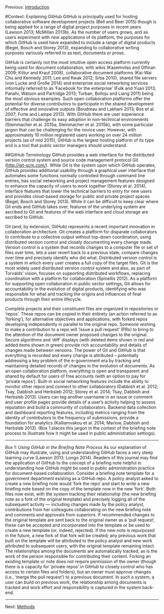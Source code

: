 Previous: [Introduction](https://github.com/JSGS/CPA_paper/blob/master/introduction.md)

#Context: Explaining GitHub
GitHub is principally used for hosting collaborative software development projects (Bell and Beer 2015) though is being applied for a range of digital project purposes in recent years (Lawson 2013; McMillan 2013b). As the number of users grows, and as users experiment with new applications of its platform, the purposes for which GitHub is used have expanded to include a range of digital products (Begel, Bosch and Storey 2013), expanding to collaborative writing purposes variously referred to as text, documents or prose. 

GitHub is certainly not the most intuitive open access platform currently being used for document collaboration, with wikis (Kasemvilas and Olfman 2009; Kittur and Kraut 2008), collaborative document platforms (Kai-Wai Chu and Kennedy 2011; Lee and Kwak 2012; Srba 2010), shared file servers (von Lucke and Große 2014) and enterprise social networking services informally referred to as ‘Facebook for the enterprise’ (Fulk and Yuan 2013; Panahi, Watson and Partridge 2013; Turban, Bolloju and Liang 2011) being the most obvious examples. Such open collaboration platforms offer the potential for diverse contributors to participate in the shared development of effective and innovative outputs (Boudreau and Lakhani 2013; Bos et al. 2007; Forte and Lampe 2013). With GitHub there are user experience barriers that challenge its easy adoption in non-technical environments (Steinmacher et al. 2015a; Steinmacher et al. 2015b), with some particular jargon that can be challenging for the novice user. However, with approximately 10 million registered users working on over 24 million projects (as of mid 2015), GitHub is the largest hosting platform of its type and is a tool that public sector managers should understand. 

##GitHub Terminology
GitHub provides a web interface for the distributed version control system and source code management protocol Git (http://git-scm.com/). While Git is the system upon which GitHub operates, GitHub provides additional usability through a graphical user interface that automates some functions normally controlled through command line entries, has social networking and project management features designed to enhance the capacity of users to work together (Storey et al. 2014), interface features that lower the technical barriers to entry for new users and provides cloud-based storage for public and private project spaces (Begel, Bosch and Storey 2013). While it can be difficult to keep clear where Git ends and GitHub takes over, features of the underlying system are ascribed to Git and features of the web interface and cloud storage are ascribed to GitHub. 

Git (and, by extension, GitHub) represents a recent important innovation in collaboration architecture. Git creates a platform for disparate collaborators to contribute to a collective output without top-down coordination, using distributed version control and closely documenting every change made. Version control is a system that records changes to a computer file or set of files over time, lets a user revert back to a previous state, compare changes over time and precisely identify who did what. Distributed version control is a system in which every user creates a full copy of the target files. Git is the most widely used distributed version control system and also, as part of Torvalds’ vision, focuses on supporting distributed workflows, replacing coordination with a platform for collaboration (Spinellis 2012). As a platform for supporting open collaboration in public sector settings, Git allows for accountability in the evolution of digital products, identifying who was responsible for what and tracking the origins and influences of final products through their entire lifecycle.

Complete projects and their constituent files are organized in repositories or ‘repos’. These repos can be copied in their entirety (an action referred to as ‘forking’), for alternative objectives and applications, with forked repos developing independently in parallel to the original repo. Someone wishing to make a contribution to a repo will ‘issue a pull request’ (PRs) to bring to the attention of the document owner proposed changes to the original. Secure algorithms and ‘diff’ displays (with deleted items shown in red and added items shown in green) provide rich accountability and details of changes made between versions. The power of Git and GitHub is that everything is recorded and every change is attributed – potentially addressing a key problem of the e-government era by tracking and maintaining detailed records of changes in the evolution of documents. As an open collaboration platform, everything is open and transparent and shared by default for users of free accounts (with an option to pay for ‘private repos’). Built-in social networking features include the ability to monitor other repos and connect to other collaborators (Dabbish et al. 2012; Tsay, Dabbish and Herbsleb 2012; Storey et al. 2014; Tsay, Dabbish and Herbsleb 2013). Users can tag another username in an issue or comment and user profile pages provide details of a user’s activity helping to assess reputation and build a community of collaborators. Backend data collection and dashboard reporting features, including metrics ranging from the identity of contributors to the frequency of submissions, provide a foundation for analytics (Kalliamvakou et al. 2014; Marlow, Dabbish and Herbsleb 2013). (Box 1 places this jargon in the context of the briefing note process to illustrate how it might be used in public administration settings). 

___
*Box 1: Using GitHub in the Briefing Note Process*
As our explanation of GitHub may illustrate, using and understanding GitHub faces a very steep learning curve (Lawson 2013; Longo 2014). Readers of this journal may find the application of GitHub to the concept of a briefing note helpful in understanding how GitHub might be used in public administration practice for document-based collaboration. Consider a briefing note template for a government department existing as a GitHub repo. A policy analyst asked to create a new briefing note would ‘fork the repo’ and start to write a new briefing note based on the copy of the template now in the new ‘fork’. Both files now exist, with the system tracking their relationship (the new briefing note as a fork of the original template) and precisely logging all of the subsequent activity — including changes made by the policy analyst, contributions from her colleagues collaborating on the new briefing note and comments and approvals from superiors. If recommended changes to the original template are sent back to the original owner as a ‘pull request’, these can be accepted and incorporated into the template or be used to create a new template (or, indeed, rejected). If the new note is repurposed in the future, a new fork of that fork will be created; any previous work that built on the template will be attributed to the policy analyst and new work attributed to subsequent users, with the original template remaining intact. The relationships among the documents are automatically tracked, as is the work of the person responsible for contributing their content. Forking an existing template or note does not require permission of the owner (though there is a capacity for ‘private repos’ in GitHub to closely control who has access to certain files and folders), but an owner must approve changes (i.e., ‘merge the pull request’) to a previous document. In such a system, a user can build on previous work, the relationship among documents is tracked and work effort and responsibility is captured in the system back-end.
___

Next: [Methods](https://github.com/JSGS/CPA_paper/blob/master/methods.md)
